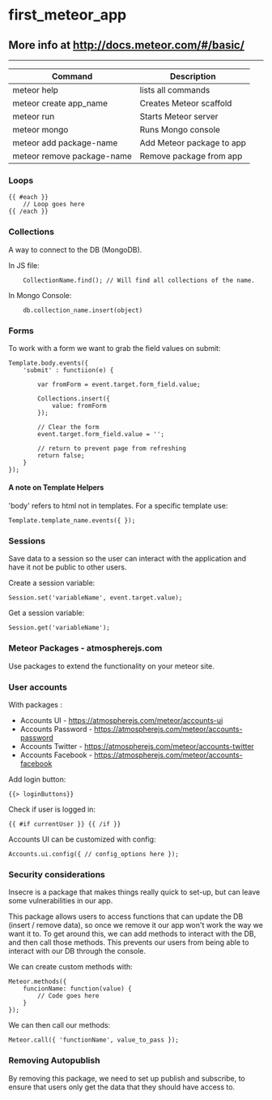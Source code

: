 # first_meteor_app
## More info at http://docs.meteor.com/#/basic/
---

| Command | Description | 
| ------- | ----------- | 
| meteor help | lists all commands |
| meteor create app_name | Creates Meteor scaffold | 
| meteor run | Starts Meteor server | 
| meteor mongo | Runs Mongo console | 
| meteor add package-name | Add Meteor package to app |
| meteor remove package-name | Remove package from app | 

### Loops

	{{ #each }}
		// Loop goes here
	{{ /each }}


### Collections
A way to connect to the DB (MongoDB). 

In JS file:

		CollectionName.find(); // Will find all collections of the name. 

In Mongo Console: 

		db.collection_name.insert(object)

### Forms
To work with a form we want to grab the field values on submit: 
	
	Template.body.events({
		'submit' : functiion(e) {

			var fromForm = event.target.form_field.value;
			
			Collections.insert({
				value: fromForm
			});

			// Clear the form
			event.target.form_field.value = '';

			// return to prevent page from refreshing
			return false;
		}
	});

#### A note on Template Helpers

'body' refers to html not in templates. For a specific template use:

	Template.template_name.events({ });

### Sessions
Save data to a session so the user can interact with the application and have it not be public to other users. 

Create a session variable:
	
	Session.set('variableName', event.target.value);

Get a session variable: 

	Session.get('variableName');

### Meteor Packages - atmospherejs.com
Use packages to extend the functionality on your meteor site.

### User accounts
With packages :
* Accounts UI - https://atmospherejs.com/meteor/accounts-ui
* Accounts Password - https://atmospherejs.com/meteor/accounts-password
* Accounts Twitter - https://atmospherejs.com/meteor/accounts-twitter
* Accounts Facebook - https://atmospherejs.com/meteor/accounts-facebook

Add login button: 

	{{> loginButtons}}

Check if user is logged in: 

	{{ #if currentUser }} {{ /if }}

Accounts UI can be customized with config: 
	
	Accounts.ui.config({ // config_options here });


### Security considerations
Insecre is a package that makes things really quick to set-up, but can leave some vulnerabilities in our app. 

This package allows users to access functions that can update the DB (insert / remove data), so once we remove it our app won't work the way we want it to. To get around this, we can add methods to interact with the DB, and then call those methods. This prevents our users from being able to interact with our DB through the console. 

We can create custom methods with:

	Meteor.methods({
		funcionName: function(value) {
			// Code goes here
		}
	});

We can then call our methods: 

	Meteor.call({ 'functionName', value_to_pass });

### Removing Autopublish
By removing this package, we need to set up publish and subscribe, to ensure that users only get the data that they should have access to. 






	

